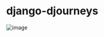 # django-djourneys

![image](https://user-images.githubusercontent.com/93624439/199766423-97d244f3-93aa-422a-954e-743acfbe46f7.png)

